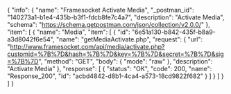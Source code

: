 {
  "info": {
    "name": "Framesocket Activate Media",
    "_postman_id": "140273a1-b1e4-435b-b3f1-fdcb8fe7c4a7",
    "description": "Activate Media",
    "schema": "https://schema.getpostman.com/json/collection/v2.0.0/"
  },
  "item": [
    {
      "name": "Media",
      "item": [
        {
          "id": "6e51a130-b842-435f-b8a9-a3d8042f6e54",
          "name": "getMediaActivate.php",
          "request": {
            "url": "http://www.framesocket.com/api/media/activate.php?customid=%7B%7D&hash=%7B%7D&key=%7B%7D&secret=%7B%7D&sig=%7B%7D",
            "method": "GET",
            "body": {
              "mode": "raw"
            },
            "description": "Activate Media"
          },
          "response": [
            {
              "status": "OK",
              "code": 200,
              "name": "Response_200",
              "id": "acbd4842-d8b1-4ca4-a573-18cd9822f682"
            }
          ]
        }
      ]
    }
  ]
}